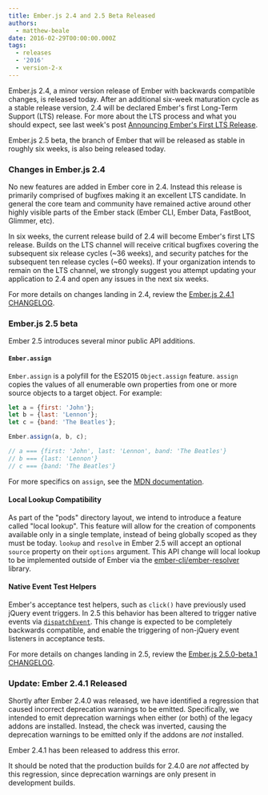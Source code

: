 ```yaml
---
title: Ember.js 2.4 and 2.5 Beta Released
authors:
  - matthew-beale
date: 2016-02-29T00:00:00.000Z
tags:
  - releases
  - '2016'
  - version-2-x
---
```


Ember.js 2.4, a minor version release of Ember with backwards compatible
changes, is released today. After an additional six-week maturation cycle
as a stable release version, 2.4 will be declared Ember's first Long-Term
Support (LTS) release. For more about the LTS process and what you should
expect, see last week's post
[Announcing Ember's First LTS Release](http://emberjs.com/blog/2016/02/25/announcing-embers-first-lts.html).

Ember.js 2.5 beta, the branch of Ember that will be released as stable in
roughly six weeks, is also being released today.

### Changes in Ember.js 2.4

No new features are added in Ember core in 2.4. Instead this release
is primarily comprised of bugfixes making it an excellent LTS candidate. In
general the core team and
community have remained active around other highly visible parts of
the Ember stack (Ember CLI, Ember Data, FastBoot, Glimmer, etc).

In six weeks, the current release build of 2.4 will become Ember's first
LTS release. Builds on the LTS channel will receive critical bugfixes covering the
subsequent six release cycles (~36 weeks), and security patches for the subsequent
ten release cycles (~60 weeks). If your organization intends to remain on the
LTS channel, we strongly suggest you attempt updating your application to
2.4 and open any issues in the next six weeks.

For more details on changes landing in 2.4, review the
[Ember.js 2.4.1 CHANGELOG](https://github.com/emberjs/ember.js/blob/v2.4.1/CHANGELOG.md).

### Ember.js 2.5 beta

Ember 2.5 introduces several minor public API additions.

#### `Ember.assign`

`Ember.assign` is a polyfill for the ES2015 `Object.assign` feature. `assign`
copies the values of all enumerable own properties from one or more source
objects to a target object. For example:

```javascript
let a = {first: 'John'};
let b = {last: 'Lennon'};
let c = {band: 'The Beatles'};

Ember.assign(a, b, c);

// a === {first: 'John', last: 'Lennon', band: 'The Beatles'}
// b === {last: 'Lennon'}
// c === {band: 'The Beatles'}
```

For more specifics on `assign`, see the [MDN documentation](https://developer.mozilla.org/en-US/docs/Web/JavaScript/Reference/Global_Objects/Object/assign).

#### Local Lookup Compatibility

As part of the "pods" directory layout, we intend to introduce a feature called
"local lookup". This feature will allow for the creation of components available
only in a single template, instead of being globally scoped as they must be
today. `lookup` and `resolve` in Ember 2.5 will accept an optional `source` property
on their `options` argument. This API change will local
lookup to be implemented outside of Ember via the
[ember-cli/ember-resolver](https://github.com/ember-cli/ember-resolver) library.

#### Native Event Test Helpers

Ember's acceptance test helpers, such as `click()` have previously used
jQuery event triggers. In 2.5 this behavior has been altered to trigger
native events via [`dispatchEvent`](https://developer.mozilla.org/en-US/docs/Web/API/EventTarget/dispatchEvent).
This change is expected to be completely backwards compatible, and enable
the triggering of non-jQuery event listeners in acceptance tests.

For more details on changes landing in 2.5, review the
[Ember.js 2.5.0-beta.1 CHANGELOG](https://github.com/emberjs/ember.js/blob/v2.5.0-beta.1/CHANGELOG.md).

### Update: Ember 2.4.1 Released

Shortly after Ember 2.4.0 was released, we have identified a regression that
caused incorrect deprecation warnings to be emitted. Specifically, we intended
to emit deprecation warnings when either (or both) of the legacy addons are
installed. Instead, the check was inverted, causing the deprecation warnings to
be emitted only if the addons are _not_ installed.

Ember 2.4.1 has been released to address this error.

It should be noted that the production builds for 2.4.0 are _not_ affected by
this regression, since deprecation warnings are only present in development
builds.
